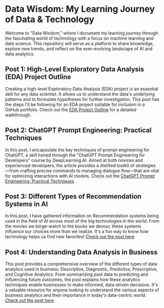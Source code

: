 # Data Wisdom: My Learning Journey of Data & Technology

Welcome to "Data Wisdom," where I document my learning journey through the fascinating world of technology with a focus on machine learning and data science. This repository will serve as a platform to share knowledge, explore new trends, and reflect on the ever-evolving landscape of AI and data analytics.

## Post 1: High-Level Exploratory Data Analysis (EDA) Project Outline
Creating a high-level Exploratory Data Analysis (EDA) project is an essential skill for any data scientist. It allows us to understand the data's underlying patterns and to formulate hypotheses for further investigation. This post has the steps I'll be following for an EDA project suitable for inclusion in a GitHub portfolio.
Check out the [EDA Project Outline](https://github.com/pratheeksha11/DataWisdom/blob/main/EDA_Project_Outline.md) for a detailed walkthrough.

## Post 2: ChatGPT Prompt Engineering: Practical Techniques
In this post, I encapsulate the key techniques of prompt engineering for ChatGPT, a skill honed through the "ChatGPT Prompt Engineering for Developers" course by DeepLearning.AI. Aimed at both novices and experienced developers, the article provides a distilled toolkit of strategies—from crafting precise commands to managing dialogue flow—that are vital for optimizing interactions with AI models. 
Check out the [ChatGPT Prompt Engineering: Practical Techniques](https://github.com/pratheeksha11/DataWisdom/blob/main/ChatGPT_Prompt_Engineering.md).

## Post 3: Different Types of Recommendation Systems in AI
In this post, I have gathered information on Recommendation systems being used in the field of AI across most of the big technologies in the world. From the movies we binge-watch to the books we devour, these systems influence our choices more than we realize. It's a fun way to know how technology helps us find new favorites!
[Check out the post here](https://github.com/pratheeksha11/DataWisdom/blob/main/recommendation_systems_in_AI.md)

## Post 4: Understanding Data Analysis in Business
This post provides a comprehensive overview of the different types of data analytics used in business: Descriptive, Diagnostic, Predictive, Prescriptive, and Cognitive Analytics. From summarizing past data to predicting and influencing future outcomes, the post explains how these analytics techniques enable businesses to make informed, data-driven decisions. It's a valuable resource for anyone looking to understand the various aspects of business analytics and their importance in today's data-centric world. [Check out the post here](https://github.com/pratheeksha11/DataWisdom/blob/main/Data_Analysis_Overview_in_Business.md)



